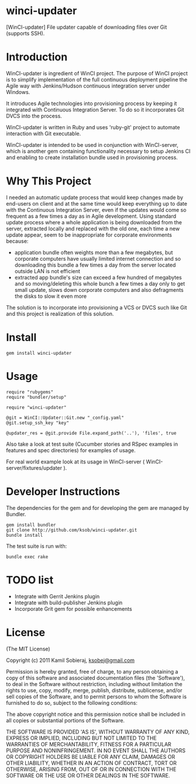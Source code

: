 winci-updater
======

[WinCI-updater] File updater capable of downloading files over Git (supports SSH).
	
Introduction
=======

WinCI-updater is ingredient of WinCI project.
The purpose of WinCI project is to simplify implementation of the full continuous deployment pipeline the Agile way with Jenkins/Hudson continuous integration server under Windows.

It introduces Agile technologies into provisioning process by keeping it integrated with Continuous Integration Server. To do so it incorporates Git DVCS into the process.

WinCI-updater is written in Ruby and uses 'ruby-git' project to automate interaction with Git executable.

WinCI-updater is intended to be used in conjunction with WinCI-server, which is another gem containing functionality necessary 
to setup Jenkins CI and enabling to create installation bundle used in provisioning process.

Why This Project
=======

I needed an automatic update process that would keep changes made by end-users on client and at the same time would keep everything up to date with the Continuous Integration Server, 
even if the updates would come so frequent as a few times a day as in Agile development. Using standard update process where a whole application is being downloaded 
from the server, extracted locally and replaced with the old one, each time a new update appear, seem to be inappropriate for corporate environments because:

  * application bundle often weights more than a few megabytes, but corporate computers have usually limited internet connection and so downloading this bundle a few times a day from the server located outside LAN is not efficient
  * extracted app bundle's size can exceed a few hundred of megabytes and so moving/deleting this whole bunch a few times a day only to get small update, slows down corporate computers and also defragments the disks to slow it even more

The solution is to incorporate into provisioning a VCS or DVCS such like Git and this project is realization of this solution.

Install
=======

    gem install winci-updater
	
Usage
=====

	require "rubygems"
	require "bundler/setup"

	require "winci-updater"

	@git = WinCI::Updater::Git.new "_config.yaml"
	@git.setup_ssh_key "key"

	@updater_res = @git.provide File.expand_path('..'), 'files', true

Also take a look at test suite (Cucumber stories and RSpec examples in features and spec directories) for examples of usage.

For real world example look at its usage in WinCI-server ( WinCI-server/fixtures/updater ).

Developer Instructions
======================

The dependencies for the gem and for developing the gem are managed by Bundler.

    gem install bundler
    git clone http://github.com/ksob/winci-updater.git
    bundle install

The test suite is run with:

    bundle exec rake

TODO list
=========

* Integrate with Gerrit Jenkins plugin
* Integrate with build-publisher Jenkins plugin
* Incorporate Grit gem for possible enhancements

License
=======

(The MIT License)

Copyright (c) 2011 Kamil Sobieraj, ksobej@gmail.com

Permission is hereby granted, free of charge, to any person obtaining
a copy of this software and associated documentation files (the
'Software'), to deal in the Software without restriction, including
without limitation the rights to use, copy, modify, merge, publish,
distribute, sublicense, and/or sell copies of the Software, and to
permit persons to whom the Software is furnished to do so, subject to
the following conditions:

The above copyright notice and this permission notice shall be
included in all copies or substantial portions of the Software.

THE SOFTWARE IS PROVIDED 'AS IS', WITHOUT WARRANTY OF ANY KIND,
EXPRESS OR IMPLIED, INCLUDING BUT NOT LIMITED TO THE WARRANTIES OF
MERCHANTABILITY, FITNESS FOR A PARTICULAR PURPOSE AND NONINFRINGEMENT.
IN NO EVENT SHALL THE AUTHORS OR COPYRIGHT HOLDERS BE LIABLE FOR ANY
CLAIM, DAMAGES OR OTHER LIABILITY, WHETHER IN AN ACTION OF CONTRACT,
TORT OR OTHERWISE, ARISING FROM, OUT OF OR IN CONNECTION WITH THE
SOFTWARE OR THE USE OR OTHER DEALINGS IN THE SOFTWARE.